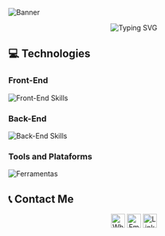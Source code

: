 ![Banner](https://capsule-render.vercel.app/api?type=waving&color=0276FF&height=150&section=header)

<div align="center">
  <img src="https://readme-typing-svg.demolab.com/?width=1000&font=Fira+Code&size=32&duration=4000&pause=1000&color=0276FF&center=true&lines=Welcome!;My+name+is+Guilherme+Cardoso;I'm+from+Brazil,+SP;Fullstack+Developer;I'm+19+years+old" alt="Typing SVG">
</div>

💻 Technologies
---
### Front-End
<p>
  <img src="https://skillicons.dev/icons?i=js,ts,html,css,react,nextjs,tailwind,styledcomponents" alt="Front-End Skills" />
</p>

### Back-End
<p>
  <img src="https://skillicons.dev/icons?i=java,spring,maven,hibernate,postgresql" alt="Back-End Skills" />
</p>

### Tools and Plataforms
<p>
  <img src="https://skillicons.dev/icons?i=aws,azure,linux,postman,git,github,vscode,idea" alt="Ferramentas" />
</p>

📞 Contact Me
---
<div align="center">
  <a href="https://wa.me/11976698778" target="_blank" style="text-decoration: none;">
    <img src="https://img.shields.io/badge/-WhatsApp-green?style=flat&logo=whatsapp&logoColor=white" alt="WhatsApp" height="28" />
  </a>
  <a href="mailto:gcs200206@gmail.com" target="_blank" style="text-decoration: none;">
    <img src="https://img.shields.io/badge/-Email-red?style=flat&logo=gmail&logoColor=white" alt="Email" height="28" />
  </a>
  <a href="https://www.linkedin.com/in/guilhermecardosodossantos/" target="_blank" style="text-decoration: none;">
    <img src="https://img.shields.io/badge/-LinkedIn-blue?style=flat&logo=linkedin&logoColor=white" alt="LinkedIn" height="28" />
  </a>
</div>
